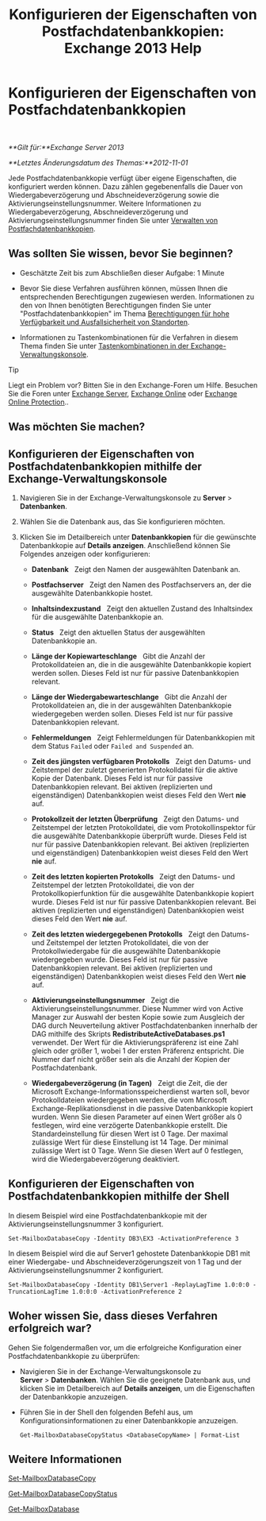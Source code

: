 ﻿---
title: 'Konfigurieren der Eigenschaften von Postfachdatenbankkopien: Exchange 2013 Help'
TOCTitle: Konfigurieren der Eigenschaften von Postfachdatenbankkopien
ms:assetid: cf186561-ab2c-45c0-90f5-8d3ecfabeeac
ms:mtpsurl: https://technet.microsoft.com/de-de/library/Dd351151(v=EXCHG.150)
ms:contentKeyID: 50476758
ms.date: 05/22/2018
mtps_version: v=EXCHG.150
ms.translationtype: MT
---

# Konfigurieren der Eigenschaften von Postfachdatenbankkopien

 

_**Gilt für:**Exchange Server 2013_

_**Letztes Änderungsdatum des Themas:**2012-11-01_

Jede Postfachdatenbankkopie verfügt über eigene Eigenschaften, die konfiguriert werden können. Dazu zählen gegebenenfalls die Dauer von Wiedergabeverzögerung und Abschneideverzögerung sowie die Aktivierungseinstellungsnummer. Weitere Informationen zu Wiedergabeverzögerung, Abschneideverzögerung und Aktivierungseinstellungsnummer finden Sie unter [Verwalten von Postfachdatenbankkopien](managing-mailbox-database-copies-exchange-2013-help.md).

## Was sollten Sie wissen, bevor Sie beginnen?

  - Geschätzte Zeit bis zum Abschließen dieser Aufgabe: 1 Minute

  - Bevor Sie diese Verfahren ausführen können, müssen Ihnen die entsprechenden Berechtigungen zugewiesen werden. Informationen zu den von Ihnen benötigten Berechtigungen finden Sie unter "Postfachdatenbankkopien" im Thema [Berechtigungen für hohe Verfügbarkeit und Ausfallsicherheit von Standorten](high-availability-and-site-resilience-permissions-exchange-2013-help.md).

  - Informationen zu Tastenkombinationen für die Verfahren in diesem Thema finden Sie unter [Tastenkombinationen in der Exchange-Verwaltungskonsole](keyboard-shortcuts-in-the-exchange-admin-center-exchange-online-protection-help.md).


> [!TIP]
> Liegt ein Problem vor? Bitten Sie in den Exchange-Foren um Hilfe. Besuchen Sie die Foren unter <A href="https://go.microsoft.com/fwlink/p/?linkid=60612">Exchange Server</A>, <A href="https://go.microsoft.com/fwlink/p/?linkid=267542">Exchange Online</A> oder <A href="https://go.microsoft.com/fwlink/p/?linkid=285351">Exchange Online Protection</A>..



## Was möchten Sie machen?

## Konfigurieren der Eigenschaften von Postfachdatenbankkopien mithilfe der Exchange-Verwaltungskonsole

1.  Navigieren Sie in der Exchange-Verwaltungskonsole zu **Server** \> **Datenbanken**.

2.  Wählen Sie die Datenbank aus, das Sie konfigurieren möchten.

3.  Klicken Sie im Detailbereich unter **Datenbankkopien** für die gewünschte Datenbankkopie auf **Details anzeigen**. Anschließend können Sie Folgendes anzeigen oder konfigurieren:
    
      - **Datenbank**   Zeigt den Namen der ausgewählten Datenbank an.
    
      - **Postfachserver**   Zeigt den Namen des Postfachservers an, der die ausgewählte Datenbankkopie hostet.
    
      - **Inhaltsindexzustand**   Zeigt den aktuellen Zustand des Inhaltsindex für die ausgewählte Datenbankkopie an.
    
      - **Status**   Zeigt den aktuellen Status der ausgewählten Datenbankkopie an.
    
      - **Länge der Kopiewarteschlange**   Gibt die Anzahl der Protokolldateien an, die in die ausgewählte Datenbankkopie kopiert werden sollen. Dieses Feld ist nur für passive Datenbankkopien relevant.
    
      - **Länge der Wiedergabewarteschlange**   Gibt die Anzahl der Protokolldateien an, die in der ausgewählten Datenbankkopie wiedergegeben werden sollen. Dieses Feld ist nur für passive Datenbankkopien relevant.
    
      - **Fehlermeldungen**   Zeigt Fehlermeldungen für Datenbankkopien mit dem Status `Failed` oder `Failed and Suspended` an.
    
      - **Zeit des jüngsten verfügbaren Protokolls**   Zeigt den Datums- und Zeitstempel der zuletzt generierten Protokolldatei für die aktive Kopie der Datenbank. Dieses Feld ist nur für passive Datenbankkopien relevant. Bei aktiven (replizierten und eigenständigen) Datenbankkopien weist dieses Feld den Wert **nie** auf.
    
      - **Protokollzeit der letzten Überprüfung**   Zeigt den Datums- und Zeitstempel der letzten Protokolldatei, die vom Protokollinspektor für die ausgewählte Datenbankkopie überprüft wurde. Dieses Feld ist nur für passive Datenbankkopien relevant. Bei aktiven (replizierten und eigenständigen) Datenbankkopien weist dieses Feld den Wert **nie** auf.
    
      - **Zeit des letzten kopierten Protokolls**   Zeigt den Datums- und Zeitstempel der letzten Protokolldatei, die von der Protokollkopierfunktion für die ausgewählte Datenbankkopie kopiert wurde. Dieses Feld ist nur für passive Datenbankkopien relevant. Bei aktiven (replizierten und eigenständigen) Datenbankkopien weist dieses Feld den Wert **nie** auf.
    
      - **Zeit des letzten wiedergegebenen Protokolls**   Zeigt den Datums- und Zeitstempel der letzten Protokolldatei, die von der Protokollwiedergabe für die ausgewählte Datenbankkopie wiedergegeben wurde. Dieses Feld ist nur für passive Datenbankkopien relevant. Bei aktiven (replizierten und eigenständigen) Datenbankkopien weist dieses Feld den Wert **nie** auf.
    
      - **Aktivierungseinstellungsnummer**   Zeigt die Aktivierungseinstellungsnummer. Diese Nummer wird von Active Manager zur Auswahl der besten Kopie sowie zum Ausgleich der DAG durch Neuverteilung aktiver Postfachdatenbanken innerhalb der DAG mithilfe des Skripts **RedistributeActiveDatabases.ps1** verwendet. Der Wert für die Aktivierungspräferenz ist eine Zahl gleich oder größer 1, wobei 1 der ersten Präferenz entspricht. Die Nummer darf nicht größer sein als die Anzahl der Kopien der Postfachdatenbank.
    
      - **Wiedergabeverzögerung (in Tagen)**   Zeigt die Zeit, die der Microsoft Exchange-Informationsspeicherdienst warten soll, bevor Protokolldateien wiedergegeben werden, die vom Microsoft Exchange-Replikationsdienst in die passive Datenbankkopie kopiert wurden. Wenn Sie diesen Parameter auf einen Wert größer als 0 festlegen, wird eine verzögerte Datenbankkopie erstellt. Die Standardeinstellung für diesen Wert ist 0 Tage. Der maximal zulässige Wert für diese Einstellung ist 14 Tage. Der minimal zulässige Wert ist 0 Tage. Wenn Sie diesen Wert auf 0 festlegen, wird die Wiedergabeverzögerung deaktiviert.

## Konfigurieren der Eigenschaften von Postfachdatenbankkopien mithilfe der Shell

In diesem Beispiel wird eine Postfachdatenbankkopie mit der Aktivierungseinstellungsnummer 3 konfiguriert.

    Set-MailboxDatabaseCopy -Identity DB3\EX3 -ActivationPreference 3

In diesem Beispiel wird die auf Server1 gehostete Datenbankkopie DB1 mit einer Wiedergabe- und Abschneideverzögerungszeit von 1 Tag und der Aktivierungseinstellungsnummer 2 konfiguriert.

    Set-MailboxDatabaseCopy -Identity DB1\Server1 -ReplayLagTime 1.0:0:0 -TruncationLagTime 1.0:0:0 -ActivationPreference 2

## Woher wissen Sie, dass dieses Verfahren erfolgreich war?

Gehen Sie folgendermaßen vor, um die erfolgreiche Konfiguration einer Postfachdatenbankkopie zu überprüfen:

  - Navigieren Sie in der Exchange-Verwaltungskonsole zu **Server** \> **Datenbanken**. Wählen Sie die geeignete Datenbank aus, und klicken Sie im Detailbereich auf **Details anzeigen**, um die Eigenschaften der Datenbankkopie anzuzeigen.

  - Führen Sie in der Shell den folgenden Befehl aus, um Konfigurationsinformationen zu einer Datenbankkopie anzuzeigen.
    
        Get-MailboxDatabaseCopyStatus <DatabaseCopyName> | Format-List

## Weitere Informationen

[Set-MailboxDatabaseCopy](https://technet.microsoft.com/de-de/library/dd298104\(v=exchg.150\))

[Get-MailboxDatabaseCopyStatus](https://technet.microsoft.com/de-de/library/dd298044\(v=exchg.150\))

[Get-MailboxDatabase](https://technet.microsoft.com/de-de/library/bb124924\(v=exchg.150\))

